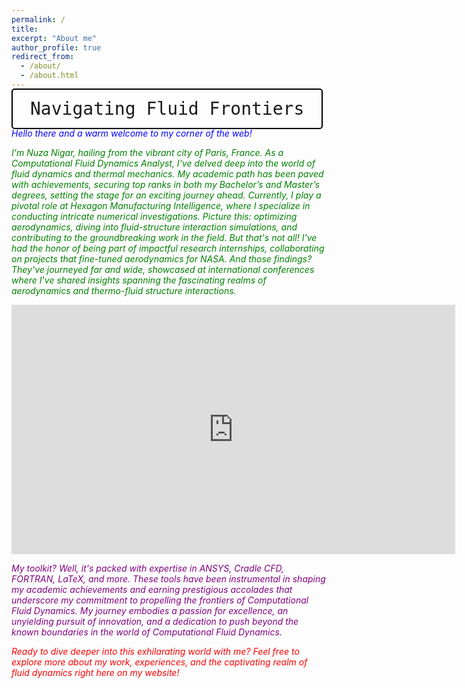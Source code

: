 ```yaml
---
permalink: /
title: 
excerpt: "About me"
author_profile: true
redirect_from: 
  - /about/
  - /about.html
---
```


<kbd style="font-size: 2em; padding: 0.5em 1em; border: 2px solid #000; border-radius: 5px;">Navigating Fluid Frontiers</kbd>

<span style="color:blue">*Hello there and a warm welcome to my corner of the web!*</span>

<span style="color:green">*I'm Nuza Nigar, hailing from the vibrant city of Paris, France. As a Computational Fluid Dynamics Analyst, I've delved deep into the world of fluid dynamics and thermal mechanics. My academic path has been paved with achievements, securing top ranks in both my Bachelor’s and Master’s degrees, setting the stage for an exciting journey ahead. Currently, I play a pivotal role at Hexagon Manufacturing Intelligence, where I specialize in conducting intricate numerical investigations. Picture this: optimizing aerodynamics, diving into fluid-structure interaction simulations, and contributing to the groundbreaking work in the field. But that's not all! I've had the honor of being part of impactful research internships, collaborating on projects that fine-tuned aerodynamics for NASA. And those findings? They've journeyed far and wide, showcased at international conferences where I've shared insights spanning the fascinating realms of aerodynamics and thermo-fluid structure interactions.*</span>

<iframe src="https://www.linkedin.com/embed/feed/update/urn:li:ugcPost:6976578107050770432?compact=1" height="399" width="710" frameborder="0" allowfullscreen="" title="Embedded post"></iframe>

<span style="color:purple">*My toolkit? Well, it's packed with expertise in ANSYS, Cradle CFD, FORTRAN, LaTeX, and more. These tools have been instrumental in shaping my academic achievements and earning prestigious accolades that underscore my commitment to propelling the frontiers of Computational Fluid Dynamics. My journey embodies a passion for excellence, an unyielding pursuit of innovation, and a dedication to push beyond the known boundaries in the world of Computational Fluid Dynamics.*</span>

<span style="color:red">*Ready to dive deeper into this exhilarating world with me? Feel free to explore more about my work, experiences, and the captivating realm of fluid dynamics right here on my website!*</span>


